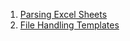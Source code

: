 
1. [Parsing Excel Sheets](https://github.com/VisheshPatel/Python/blob/master/parsing%20excel%20sheets.md)
2. [File Handling Templates](https://github.com/VisheshPatel/Python/blob/master/File%20Handling%20Templates.md)
